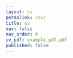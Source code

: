 ```yaml
---
layout: cv
permalink: /cv/
title: cv
nav: false
nav_order: 4
cv_pdf: example_pdf.pdf
published: false
---
```

